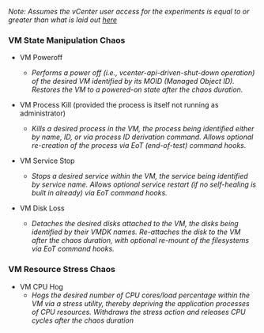 *Note: Assumes the vCenter user access for the experiments is equal to or greater than what is laid out [here](https://github.com/hce-docs/platform-wise-chaos-info/blob/main/VMware/vcenter-based-chaos-user-access-requirements.md)*

### VM State Manipulation Chaos

- VM Poweroff
  - *Performs a power off (i.e., vcenter-api-driven-shut-down operation) of the desired VM identified by its MOID (Managed Object ID). Restores the VM to a powered-on state after the chaos duration.*
    
- VM Process Kill (provided the process is itself not running as administrator)
  - *Kills a desired process in the VM, the process being identified either by name, ID, or via process ID derivation command. Allows optional re-creation of the process via EoT (end-of-test) command hooks.*
     
- VM Service Stop
  - *Stops a desired service within the VM, the service being identified by service name. Allows optional service restart (if no self-healing is built in already) via EoT command hooks.*
     
- VM Disk Loss
  - *Detaches the desired disks attached to the VM, the disks being identified by their VMDK names. Re-attaches the disk to the VM after the chaos duration, with optional re-mount of the filesystems via EoT command hooks.* 

### VM Resource Stress Chaos

- VM CPU Hog
  - *Hogs the desired number of CPU cores/load percentage within the VM via a stress utility, thereby depriving the application processes of CPU resources. Withdraws the stress action and releases CPU cycles after the chaos duration*
